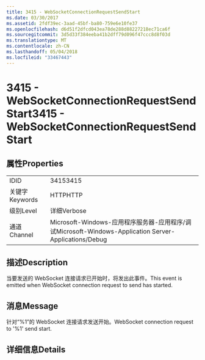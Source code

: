 ```yaml
---
title: 3415 - WebSocketConnectionRequestSendStart
ms.date: 03/30/2017
ms.assetid: 2fdf39ec-3aad-45bf-ba80-759e6e10fe37
ms.openlocfilehash: d6d51f2dfcd043ea78de288d88227218ec71ca6f
ms.sourcegitcommit: 3d5d33f384eeba41b2dff79d096f47ccc8d8f03d
ms.translationtype: MT
ms.contentlocale: zh-CN
ms.lasthandoff: 05/04/2018
ms.locfileid: "33467443"
---
```

# <a name="3415---websocketconnectionrequestsendstart"></a><span data-ttu-id="fe6eb-102">3415 - WebSocketConnectionRequestSendStart</span><span class="sxs-lookup"><span data-stu-id="fe6eb-102">3415 - WebSocketConnectionRequestSendStart</span></span>
## <a name="properties"></a><span data-ttu-id="fe6eb-103">属性</span><span class="sxs-lookup"><span data-stu-id="fe6eb-103">Properties</span></span>  
  
|||  
|-|-|  
|<span data-ttu-id="fe6eb-104">ID</span><span class="sxs-lookup"><span data-stu-id="fe6eb-104">ID</span></span>|<span data-ttu-id="fe6eb-105">3415</span><span class="sxs-lookup"><span data-stu-id="fe6eb-105">3415</span></span>|  
|<span data-ttu-id="fe6eb-106">关键字</span><span class="sxs-lookup"><span data-stu-id="fe6eb-106">Keywords</span></span>|<span data-ttu-id="fe6eb-107">HTTP</span><span class="sxs-lookup"><span data-stu-id="fe6eb-107">HTTP</span></span>|  
|<span data-ttu-id="fe6eb-108">级别</span><span class="sxs-lookup"><span data-stu-id="fe6eb-108">Level</span></span>|<span data-ttu-id="fe6eb-109">详细</span><span class="sxs-lookup"><span data-stu-id="fe6eb-109">Verbose</span></span>|  
|<span data-ttu-id="fe6eb-110">通道</span><span class="sxs-lookup"><span data-stu-id="fe6eb-110">Channel</span></span>|<span data-ttu-id="fe6eb-111">Microsoft-Windows-应用程序服务器-应用程序/调试</span><span class="sxs-lookup"><span data-stu-id="fe6eb-111">Microsoft-Windows-Application Server-Applications/Debug</span></span>|  
  
## <a name="description"></a><span data-ttu-id="fe6eb-112">描述</span><span class="sxs-lookup"><span data-stu-id="fe6eb-112">Description</span></span>  
 <span data-ttu-id="fe6eb-113">当要发送的 WebSocket 连接请求已开始时，将发出此事件。</span><span class="sxs-lookup"><span data-stu-id="fe6eb-113">This event is emitted when WebSocket connection request to send has started.</span></span>  
  
## <a name="message"></a><span data-ttu-id="fe6eb-114">消息</span><span class="sxs-lookup"><span data-stu-id="fe6eb-114">Message</span></span>  
 <span data-ttu-id="fe6eb-115">针对“%1”的 WebSocket 连接请求发送开始。</span><span class="sxs-lookup"><span data-stu-id="fe6eb-115">WebSocket connection request to '%1' send start.</span></span>  
  
## <a name="details"></a><span data-ttu-id="fe6eb-116">详细信息</span><span class="sxs-lookup"><span data-stu-id="fe6eb-116">Details</span></span>
